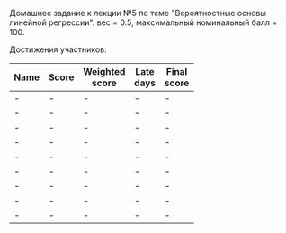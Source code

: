 Домашнее задание к лекции №5 по теме "Вероятностные основы линейной регрессии". вес = 0.5, максимальный номинальный балл = 100.


Достижения участников:

| Name | Score | Weighted<br>score | Late<br>days | Final<br>score |
| ---- | ----- | ----------------- | ------------ | -------------- |
| -  | - | - | - | - |
| -  | - | - | - | - |
| -  | - | - | - | - |
| -  | - | - | - | - |
| -  | - | - | - | - |
| -  | - | - | - | - |
| -  | - | - | - | - |
| -  | - | - | - | - |
| -  | - | - | - | - |
